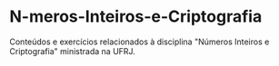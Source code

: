 # N-meros-Inteiros-e-Criptografia
Conteúdos e exercícios relacionados à disciplina "Números Inteiros e Criptografia" ministrada na UFRJ.
